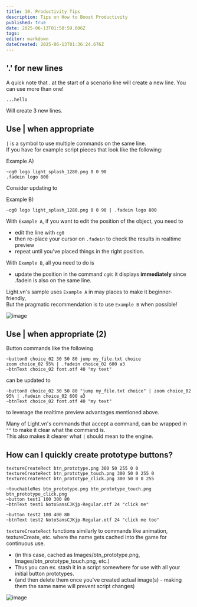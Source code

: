 ```yaml
---
title: 10. Productivity Tips
description: Tips on How to Boost Productivity
published: true
date: 2025-06-13T01:50:59.606Z
tags: 
editor: markdown
dateCreated: 2025-06-13T01:36:24.676Z
---
```


## '.' for new lines

A quick note that . at the start of a scenario line will create a new line.
You can use more than one!
```
...hello
```
Will create 3 new lines.

## Use | when appropriate

`|` is a symbol to use multiple commands on the same line.  
If you have for example script pieces that look like the following:  
  
Example A)
```
~cg0 logo light_splash_1280.png 0 0 90
.fadein logo 800
```

Consider updating to  
  
Example B)  
```
~cg0 logo light_splash_1280.png 0 0 90 | .fadein logo 800
```

With `Example A`, if you want to edit the position of the object, you need to
- edit the line with `cg0`
- then re-place your cursor on `.fadein` to check the results in realtime preview
- repeat until you've placed things in the right position.

With `Example B`, all you need to do is
- update the position in the command `cg0`: it displays **immediately** since .fadein is also on the same line.

Light.vn's sample uses `Example A` in may places to make it beginner-friendly,  
But the pragmatic recommendation is to use `Example B` when possible! 

![image](https://github.com/user-attachments/assets/bceeb69f-046b-4d0d-96e9-d68acdc3bf48)

## Use | when appropriate (2)

Button commands like the following
```
~button0 choice_02 30 50 80 jump my_file.txt choice
zoom choice_02 95% | .fadein choice_02 600 a3
~btnText choice_02 font.otf 40 "my text"
```

can be updated to
```
~button0 choice_02 30 50 80 "jump my_file.txt choice" | zoom choice_02 95% | .fadein choice_02 600 a3
~btnText choice_02 font.otf 40 "my text"
```

to leverage the realtime preview advantages mentioned above.  

Many of Light.vn's commands that accept a command, can be wrapped in `""` to make it clear what the command is.  
This also makes it clearer what `|` should mean to the engine.

## How can I quickly create prototype buttons?

```
textureCreateRect btn_prototype.png 300 50 255 0 0
textureCreateRect btn_prototype_touch.png 300 50 0 255 0
textureCreateRect btn_prototype_click.png 300 50 0 0 255

~touchableRes btn_prototype.png btn_prototype_touch.png btn_prototype_click.png
~button test1 100 300 80
~btnText test1 NotoSansCJKjp-Regular.otf 24 "click me"

~button test2 100 400 80
~btnText test2 NotoSansCJKjp-Regular.otf 24 "click me too"
```

`textureCreateRect` functions similarly to commands like animation, textureCreate, etc. where the name gets cached into the game for continuous use. 
- (in this case, cached as Images/btn_prototype.png, Images/btn_prototype_touch.png, etc.)
- Thus you can ex. stash it in a script somewhere for use with all your initial button prototypes.
- (and then delete them once you've created actual image(s) - making them the same name will prevent script changes)

![image](https://github.com/user-attachments/assets/63863795-cdc2-4777-8c0e-921762f9a5de)
